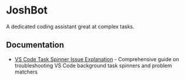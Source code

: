 # JoshBot 

A dedicated coding assistant great at complex tasks.

## Documentation

- [VS Code Task Spinner Issue Explanation](docs/vscode-task-spinner-issue.md) - Comprehensive guide on troubleshooting VS Code background task spinners and problem matchers
